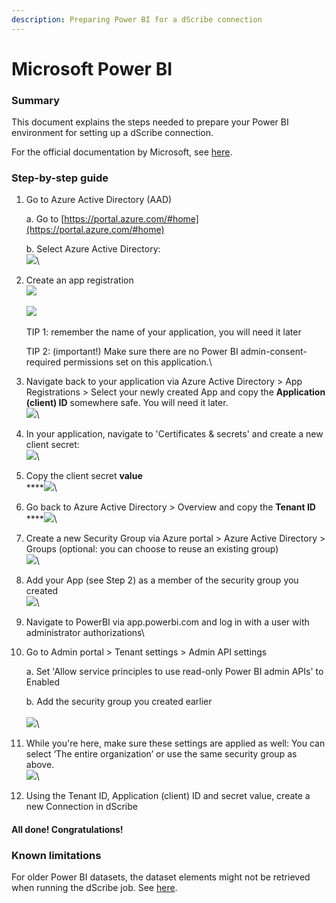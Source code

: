 ```yaml
---
description: Preparing Power BI for a dScribe connection
---
```


# Microsoft Power BI

### Summary

This document explains the steps needed to prepare your Power BI environment for setting up a dScribe connection.

For the official documentation by Microsoft, see [here](https://docs.microsoft.com/en-us/power-bi/admin/service-admin-metadata-scanning-setup).

### Step-by-step guide

1.  Go to Azure Active Directory (AAD)

    a.     Go to [https://portal.azure.com/#home](https://portal.azure.com/#home)

    b.     Select Azure Active Directory:\
    &#x20;       ![](<../../.gitbook/assets/image (9).png>)\

2.  Create an app registration\
    ![](<../../.gitbook/assets/image (13).png>)\
    \
    ![](<../../.gitbook/assets/image (12).png>)\
    \
    TIP 1: remember the name of your application, you will need it later

    &#x20;

    TIP 2: (important!) Make sure there are no Power BI admin-consent-required permissions set on this application.\

3. Navigate back to your application via Azure Active Directory > App Registrations > Select your newly created App and copy the **Application (client) ID** somewhere safe. You will need it later.\
   ![](<../../.gitbook/assets/image (5).png>)\

4. In your application, navigate to 'Certificates & secrets' and create a new client secret:\
   ![](<../../.gitbook/assets/image (2).png>)\

5. Copy the client secret **value**\
   ****![](<../../.gitbook/assets/image (4).png>)\

6. Go back to Azure Active Directory > Overview and copy the **Tenant ID**\
   ****![](../../.gitbook/assets/image.png)\

7. Create a new Security Group via Azure portal > Azure Active Directory > Groups (optional: you can choose to reuse an existing group)\
   ![](<../../.gitbook/assets/image (14).png>)\

8. Add your App (see Step 2) as a member of the security group you created\
   ![](<../../.gitbook/assets/image (8).png>)\

9. Navigate to PowerBI via app.powerbi.com and log in with a user with administrator authorizations\

10. Go to Admin portal > Tenant settings > Admin API settings

    a.     Set 'Allow service principles to use read-only Power BI admin APIs' to Enabled

    b.     Add the security group you created earlier\
    \
    ![](<../../.gitbook/assets/image (3).png>)\

11. While you're here, make sure these settings are applied as well: You can select ‘The entire organization’ or use the same security group as above.\
    ![](<../../.gitbook/assets/image (10).png>)\

12. Using the Tenant ID, Application (client) ID and secret value, create a new Connection in dScribe

#### All done! Congratulations!



### Known limitations

For older Power BI datasets, the dataset elements might not be retrieved when running the dScribe job. See [here](https://docs.microsoft.com/en-us/power-bi/admin/service-admin-metadata-scanning-setup#model-caching).
